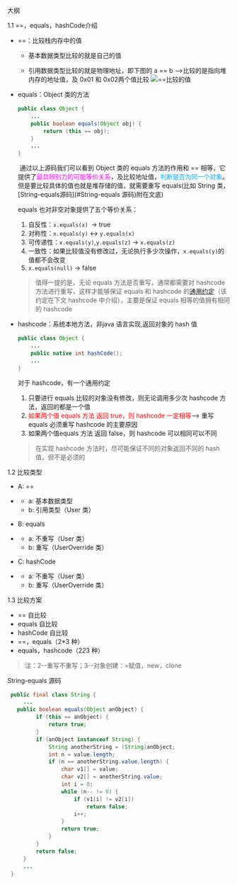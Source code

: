 大纲

1.1 ==，equals，hashCode介绍

- ==：比较栈内存中的值

  - 基本数据类型比较的就是自己的值

  - 引用数据类型比较的就是物理地址，即下图的 a == b -->比较的是指向堆内存的地址值，及 0x01 和 0x02两个值比较
  ![==比较的值](.\..\pictures\articles\==，equals,hashcode\==比较的值.png)


- equals：Object 类的方法

  ~~~java
  public class Object {
      ...
      public boolean equals(Object obj) {
          return (this == obj);
      }
      ...
  }
  ~~~

  ​        通过以上源码我们可以看到 Object 类的 equals 方法的作用和 == 相等，它提供了<font color = ff00ff>最具辨别力的可能等价关系</font>，及比较地址值，<font color=00aaff>判断是否为同一个对象</font>。但是要比较具体的值也就是堆存储的值，就需要重写 equals(比如 String 类，[String-equals源码](#String-equals 源码)附在文底) 
  
  equals 也对非空对象提供了五个等价关系：
  
  1. 自反性：`x.equals(x) `-> true
  2. 对称性：`x.equals(y)` <-> `y.equals(x)`
  3. 可传递性：`x.equals(y)`,`y.equals(z)` -> `x.equals(z)`
  4. 一致性：如果比较值没有修改过，无论执行多少次操作，`x.equals(y)`的值都不会改变
  5. `x.equals(null)` -> false
  
  > 值得一提的是，无论 equals 方法是否重写，通常都需要对 hashcode 方法进行重写，这样才能够保证 equals 和 hashcode 的[通用约定](#通用约定)（该约定在下文 hashcode 中介绍），主要是保证 equals 相等的值拥有相同的 hashcode

- hashcode：系统本地方法，非java 语言实现,返回对象的 hash 值

  ~~~java
  public class Object {
      ...
      public native int hashCode();
      ...
  }
  ~~~

  对于 hashcode，有一个<a name="通用约定">通用约定</a>

  1. 只要进行 equals 比较的对象没有修改，则无论调用多少次 hashcode 方法，返回的都是一个值
  2. <font color=ff0000>如果两个值 equals 方法 返回 true，则 hashcode 一定相等</font>--> 重写 equals 必须重写 hashcode 的主要原因
  3. 如果两个值equals 方法 返回 false，则 hashcode 可以相同可以不同

  > 在实现 hashcode 方法时，尽可能保证不同的对象返回不同的 hash 值，但不是必须的

1.2 比较类型

- A: ==	

- - a: 基本数据类型
  - b: 引用类型（User 类）

- B: equals

- - a: 不重写（User 类）
  - b: 重写（UserOverride 类）

- C: hashCode

- - a: 不重写（User 类）
  - b: 重写（UserOverride 类）

1.3 比较方案

- == 自比较
- equals 自比较
- hashCode 自比较
- ==，equals（2*3 种）
- equals，hashcode（2*2*3 种）

> 注：2--重写不重写；3--对象创建：=赋值，new，clone



<a name="String-equals 源码">String-equals 源码</a>

 ~~~java
  public final class String {
      ...
  	public boolean equals(Object anObject) {
          if (this == anObject) {
              return true;
          }
          if (anObject instanceof String) {
              String anotherString = (String)anObject;
              int n = value.length;
              if (n == anotherString.value.length) {
                  char v1[] = value;
                  char v2[] = anotherString.value;
                  int i = 0;
                  while (n-- != 0) {
                      if (v1[i] != v2[i])
                          return false;
                      i++;
                  }
                  return true;
              }
          }
          return false;
      }
      ...
  }
 ~~~
